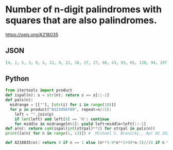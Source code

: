 # Number of n\-digit palindromes with squares that are also palindromes\.
https://oeis.org/A218035
## JSON
```JSON
[4, 2, 5, 3, 8, 5, 13, 9, 22, 16, 37, 27, 60, 43, 93, 65, 138, 94, 197, 131, 272, 177, 365, 233, 478, 300, 613, 379, 772, 471, 957, 577, 1170, 698, 1413, 835, 1688, 989, 1997, 1161, 2342, 1352, 2725, 1563, 3148, 1795, 3613, 2049, 4122, 2326, 4677, 2627, 5280, 2953]
```
## Python
```Python
from itertools import product
def ispal(n): s = str(n); return s == s[::-1]
def pals(n):
  midrange = [[""], [str(i) for i in range(10)]]
  for p in product("0123456789", repeat=n//2):
    left = "".join(p)
    if len(left) and left[0] == '0': continue
    for middle in midrange[n%2]: yield left+middle+left[::-1]
def a(n): return sum(ispal(int(strpal)**2) for strpal in pals(n))
print([a(n) for n in range(1, 13)]) # _Michael S. Branicky_, Apr 02 2021
```
```Python
def A218035(n): return 4 if n == 1 else (n**3-9*n**2+59*n-3)//24 if n % 2 else (n**3-6*n**2+32*n+48)//48 # _Chai Wah Wu_, Apr 03 2021
```
